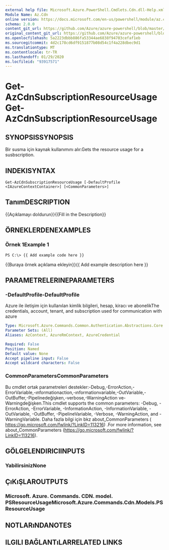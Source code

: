 ```yaml
---
external help file: Microsoft.Azure.PowerShell.Cmdlets.Cdn.dll-Help.xml
Module Name: Az.Cdn
online version: https://docs.microsoft.com/en-us/powershell/module/az.cdn/get-azcdnsubscriptionresourceusage
schema: 2.0.0
content_git_url: https://github.com/Azure/azure-powershell/blob/master/src/Cdn/Cdn/help/Get-AzCdnSubscriptionResourceUsage.md
original_content_git_url: https://github.com/Azure/azure-powershell/blob/master/src/Cdn/Cdn/help/Get-AzCdnSubscriptionResourceUsage.md
ms.openlocfilehash: 5a2223dbbb886fa53344ae6838f94703cefaf1eb
ms.sourcegitcommit: 4d2c178cd6df9151877b08d54c1f4a228dbec9d1
ms.translationtype: MT
ms.contentlocale: tr-TR
ms.lasthandoff: 01/29/2020
ms.locfileid: "93917571"
---
```

# <span data-ttu-id="5c180-101">Get-AzCdnSubscriptionResourceUsage</span><span class="sxs-lookup"><span data-stu-id="5c180-101">Get-AzCdnSubscriptionResourceUsage</span></span>

## <span data-ttu-id="5c180-102">SYNOPSIS</span><span class="sxs-lookup"><span data-stu-id="5c180-102">SYNOPSIS</span></span>
<span data-ttu-id="5c180-103">Bir susma için kaynak kullanımını alır.</span><span class="sxs-lookup"><span data-stu-id="5c180-103">Gets the resource usage for a susbscription.</span></span>

## <span data-ttu-id="5c180-104">INDEKI</span><span class="sxs-lookup"><span data-stu-id="5c180-104">SYNTAX</span></span>

```
Get-AzCdnSubscriptionResourceUsage [-DefaultProfile <IAzureContextContainer>] [<CommonParameters>]
```

## <span data-ttu-id="5c180-105">Tanım</span><span class="sxs-lookup"><span data-stu-id="5c180-105">DESCRIPTION</span></span>
<span data-ttu-id="5c180-106">{{Açıklamayı doldurun}}</span><span class="sxs-lookup"><span data-stu-id="5c180-106">{{Fill in the Description}}</span></span>

## <span data-ttu-id="5c180-107">ÖRNEKLERDEN</span><span class="sxs-lookup"><span data-stu-id="5c180-107">EXAMPLES</span></span>

### <span data-ttu-id="5c180-108">Örnek 1</span><span class="sxs-lookup"><span data-stu-id="5c180-108">Example 1</span></span>
```
PS C:\> {{ Add example code here }}
```

<span data-ttu-id="5c180-109">{{Buraya örnek açıklama ekleyin}}</span><span class="sxs-lookup"><span data-stu-id="5c180-109">{{ Add example description here }}</span></span>

## <span data-ttu-id="5c180-110">PARAMETRELERINE</span><span class="sxs-lookup"><span data-stu-id="5c180-110">PARAMETERS</span></span>

### <span data-ttu-id="5c180-111">-DefaultProfile</span><span class="sxs-lookup"><span data-stu-id="5c180-111">-DefaultProfile</span></span>
<span data-ttu-id="5c180-112">Azure ile iletişim için kullanılan kimlik bilgileri, hesap, kiracı ve abonelik</span><span class="sxs-lookup"><span data-stu-id="5c180-112">The credentials, account, tenant, and subscription used for communication with azure</span></span>

```yaml
Type: Microsoft.Azure.Commands.Common.Authentication.Abstractions.Core.IAzureContextContainer
Parameter Sets: (All)
Aliases: AzContext, AzureRmContext, AzureCredential

Required: False
Position: Named
Default value: None
Accept pipeline input: False
Accept wildcard characters: False
```

### <span data-ttu-id="5c180-113">CommonParameters</span><span class="sxs-lookup"><span data-stu-id="5c180-113">CommonParameters</span></span>
<span data-ttu-id="5c180-114">Bu cmdlet ortak parametreleri destekler:-Debug,-ErrorAction,-ErrorVariable,-ınformationaction,-ınformationvariable,-OutVariable,-OutBuffer,-Pipelinedeğişken,-verbose,-WarningAction ve-Warningdeğişken.</span><span class="sxs-lookup"><span data-stu-id="5c180-114">This cmdlet supports the common parameters: -Debug, -ErrorAction, -ErrorVariable, -InformationAction, -InformationVariable, -OutVariable, -OutBuffer, -PipelineVariable, -Verbose, -WarningAction, and -WarningVariable.</span></span> <span data-ttu-id="5c180-115">Daha fazla bilgi için bkz about_CommonParameters ( https://go.microsoft.com/fwlink/?LinkID=113216) .</span><span class="sxs-lookup"><span data-stu-id="5c180-115">For more information, see about_CommonParameters (https://go.microsoft.com/fwlink/?LinkID=113216).</span></span>

## <span data-ttu-id="5c180-116">GÖLGELENDIRICI</span><span class="sxs-lookup"><span data-stu-id="5c180-116">INPUTS</span></span>

### <span data-ttu-id="5c180-117">Yabilirsiniz</span><span class="sxs-lookup"><span data-stu-id="5c180-117">None</span></span>

## <span data-ttu-id="5c180-118">ÇıKıŞLAR</span><span class="sxs-lookup"><span data-stu-id="5c180-118">OUTPUTS</span></span>

### <span data-ttu-id="5c180-119">Microsoft. Azure. Commands. CDN. model. PSResourceUsage</span><span class="sxs-lookup"><span data-stu-id="5c180-119">Microsoft.Azure.Commands.Cdn.Models.PSResourceUsage</span></span>

## <span data-ttu-id="5c180-120">NOTLARıNDA</span><span class="sxs-lookup"><span data-stu-id="5c180-120">NOTES</span></span>

## <span data-ttu-id="5c180-121">ILGILI BAĞLANTıLAR</span><span class="sxs-lookup"><span data-stu-id="5c180-121">RELATED LINKS</span></span>
